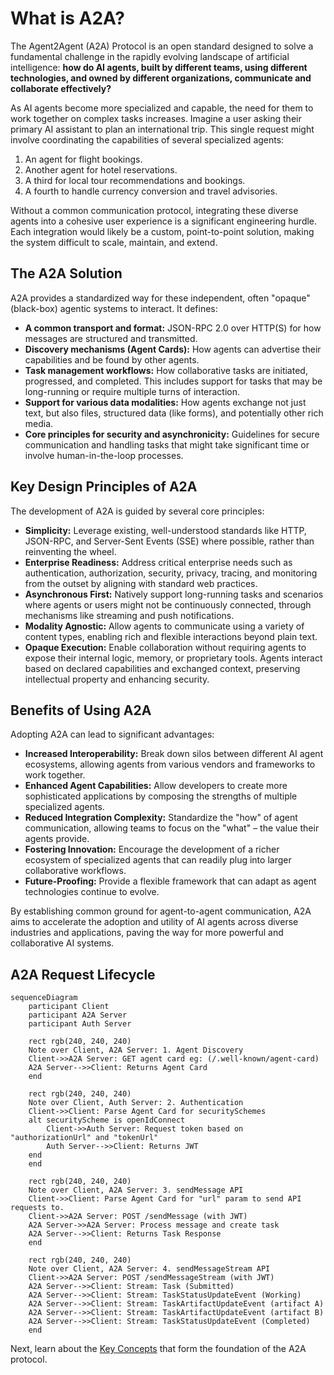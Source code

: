 # What is A2A?

The Agent2Agent (A2A) Protocol is an open standard designed to solve a fundamental challenge in the rapidly evolving landscape of artificial intelligence: **how do AI agents, built by different teams, using different technologies, and owned by different organizations, communicate and collaborate effectively?**

As AI agents become more specialized and capable, the need for them to work together on complex tasks increases. Imagine a user asking their primary AI assistant to plan an international trip. This single request might involve coordinating the capabilities of several specialized agents:

1. An agent for flight bookings.
2. Another agent for hotel reservations.
3. A third for local tour recommendations and bookings.
4. A fourth to handle currency conversion and travel advisories.

Without a common communication protocol, integrating these diverse agents into a cohesive user experience is a significant engineering hurdle. Each integration would likely be a custom, point-to-point solution, making the system difficult to scale, maintain, and extend.

## The A2A Solution

A2A provides a standardized way for these independent, often "opaque" (black-box) agentic systems to interact. It defines:

- **A common transport and format:** JSON-RPC 2.0 over HTTP(S) for how messages are structured and transmitted.
- **Discovery mechanisms (Agent Cards):** How agents can advertise their capabilities and be found by other agents.
- **Task management workflows:** How collaborative tasks are initiated, progressed, and completed. This includes support for tasks that may be long-running or require multiple turns of interaction.
- **Support for various data modalities:** How agents exchange not just text, but also files, structured data (like forms), and potentially other rich media.
- **Core principles for security and asynchronicity:** Guidelines for secure communication and handling tasks that might take significant time or involve human-in-the-loop processes.

## Key Design Principles of A2A

The development of A2A is guided by several core principles:

- **Simplicity:** Leverage existing, well-understood standards like HTTP, JSON-RPC, and Server-Sent Events (SSE) where possible, rather than reinventing the wheel.
- **Enterprise Readiness:** Address critical enterprise needs such as authentication, authorization, security, privacy, tracing, and monitoring from the outset by aligning with standard web practices.
- **Asynchronous First:** Natively support long-running tasks and scenarios where agents or users might not be continuously connected, through mechanisms like streaming and push notifications.
- **Modality Agnostic:** Allow agents to communicate using a variety of content types, enabling rich and flexible interactions beyond plain text.
- **Opaque Execution:** Enable collaboration without requiring agents to expose their internal logic, memory, or proprietary tools. Agents interact based on declared capabilities and exchanged context, preserving intellectual property and enhancing security.

## Benefits of Using A2A

Adopting A2A can lead to significant advantages:

- **Increased Interoperability:** Break down silos between different AI agent ecosystems, allowing agents from various vendors and frameworks to work together.
- **Enhanced Agent Capabilities:** Allow developers to create more sophisticated applications by composing the strengths of multiple specialized agents.
- **Reduced Integration Complexity:** Standardize the "how" of agent communication, allowing teams to focus on the "what" – the value their agents provide.
- **Fostering Innovation:** Encourage the development of a richer ecosystem of specialized agents that can readily plug into larger collaborative workflows.
- **Future-Proofing:** Provide a flexible framework that can adapt as agent technologies continue to evolve.

By establishing common ground for agent-to-agent communication, A2A aims to accelerate the adoption and utility of AI agents across diverse industries and applications, paving the way for more powerful and collaborative AI systems.

## A2A Request Lifecycle

```mermaid
sequenceDiagram
    participant Client
    participant A2A Server
    participant Auth Server

    rect rgb(240, 240, 240)
    Note over Client, A2A Server: 1. Agent Discovery
    Client->>A2A Server: GET agent card eg: (/.well-known/agent-card)
    A2A Server-->>Client: Returns Agent Card
    end

    rect rgb(240, 240, 240)
    Note over Client, Auth Server: 2. Authentication
    Client->>Client: Parse Agent Card for securitySchemes
    alt securityScheme is openIdConnect
        Client->>Auth Server: Request token based on "authorizationUrl" and "tokenUrl"
        Auth Server-->>Client: Returns JWT
    end
    end

    rect rgb(240, 240, 240)
    Note over Client, A2A Server: 3. sendMessage API
    Client->>Client: Parse Agent Card for "url" param to send API requests to.
    Client->>A2A Server: POST /sendMessage (with JWT)
    A2A Server->>A2A Server: Process message and create task
    A2A Server-->>Client: Returns Task Response
    end

    rect rgb(240, 240, 240)
    Note over Client, A2A Server: 4. sendMessageStream API
    Client->>A2A Server: POST /sendMessageStream (with JWT)
    A2A Server-->>Client: Stream: Task (Submitted)
    A2A Server-->>Client: Stream: TaskStatusUpdateEvent (Working)
    A2A Server-->>Client: Stream: TaskArtifactUpdateEvent (artifact A)
    A2A Server-->>Client: Stream: TaskArtifactUpdateEvent (artifact B)
    A2A Server-->>Client: Stream: TaskStatusUpdateEvent (Completed)
    end
```

Next, learn about the [Key Concepts](./key-concepts.md) that form the foundation of the A2A protocol.
